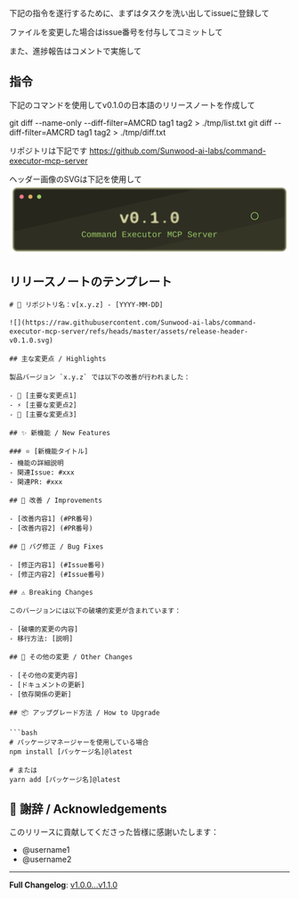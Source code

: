 
下記の指令を遂行するために、まずはタスクを洗い出してissueに登録して

ファイルを変更した場合はissue番号を付与してコミットして

また、進捗報告はコメントで実施して

## 指令

下記のコマンドを使用してv0.1.0の日本語のリリースノートを作成して

git diff --name-only --diff-filter=AMCRD tag1 tag2 > ./tmp/list.txt
git diff --diff-filter=AMCRD tag1 tag2 > ./tmp/diff.txt

リポジトリは下記です
https://github.com/Sunwood-ai-labs/command-executor-mcp-server

ヘッダー画像のSVGは下記を使用して
![](https://raw.githubusercontent.com/Sunwood-ai-labs/command-executor-mcp-server/refs/heads/master/assets/release-header-v0.1.0.svg)

## リリースノートのテンプレート
```
# 🚀 リポジトリ名：v[x.y.z] - [YYYY-MM-DD]

![](https://raw.githubusercontent.com/Sunwood-ai-labs/command-executor-mcp-server/refs/heads/master/assets/release-header-v0.1.0.svg)

## 主な変更点 / Highlights

製品バージョン `x.y.z` では以下の改善が行われました：

- 🎯 [主要な変更点1]
- ⚡️ [主要な変更点2]
- 🔧 [主要な変更点3]

## ✨ 新機能 / New Features

### ⭐️ [新機能タイトル]
- 機能の詳細説明
- 関連Issue: #xxx
- 関連PR: #xxx

## 🔧 改善 / Improvements

- [改善内容1] (#PR番号)
- [改善内容2] (#PR番号)

## 🐛 バグ修正 / Bug Fixes

- [修正内容1] (#Issue番号)
- [修正内容2] (#Issue番号)

## ⚠️ Breaking Changes

このバージョンには以下の破壊的変更が含まれています：

- [破壊的変更の内容]
- 移行方法: [説明]

## 📝 その他の変更 / Other Changes

- [その他の変更内容]
- [ドキュメントの更新]
- [依存関係の更新]

## 📦 アップグレード方法 / How to Upgrade

```bash
# パッケージマネージャーを使用している場合
npm install [パッケージ名]@latest

# または
yarn add [パッケージ名]@latest
```

## 🙏 謝辞 / Acknowledgements

このリリースに貢献してくださった皆様に感謝いたします：

- @username1
- @username2

---
**Full Changelog**: [v1.0.0...v1.1.0](リンク)
```
